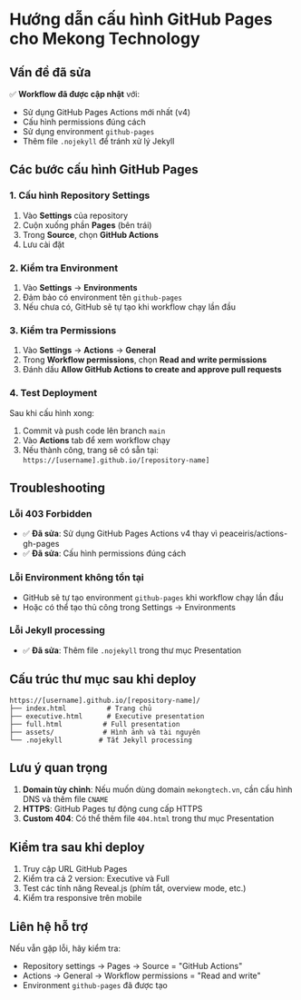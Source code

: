 # Hướng dẫn cấu hình GitHub Pages cho Mekong Technology

## Vấn đề đã sửa

✅ **Workflow đã được cập nhật** với:
- Sử dụng GitHub Pages Actions mới nhất (v4)
- Cấu hình permissions đúng cách
- Sử dụng environment `github-pages`
- Thêm file `.nojekyll` để tránh xử lý Jekyll

## Các bước cấu hình GitHub Pages

### 1. Cấu hình Repository Settings

1. Vào **Settings** của repository
2. Cuộn xuống phần **Pages** (bên trái)
3. Trong **Source**, chọn **GitHub Actions**
4. Lưu cài đặt

### 2. Kiểm tra Environment

1. Vào **Settings** → **Environments**
2. Đảm bảo có environment tên `github-pages`
3. Nếu chưa có, GitHub sẽ tự tạo khi workflow chạy lần đầu

### 3. Kiểm tra Permissions

1. Vào **Settings** → **Actions** → **General**
2. Trong **Workflow permissions**, chọn **Read and write permissions**
3. Đánh dấu **Allow GitHub Actions to create and approve pull requests**

### 4. Test Deployment

Sau khi cấu hình xong:

1. Commit và push code lên branch `main`
2. Vào **Actions** tab để xem workflow chạy
3. Nếu thành công, trang sẽ có sẵn tại: `https://[username].github.io/[repository-name]`

## Troubleshooting

### Lỗi 403 Forbidden
- ✅ **Đã sửa**: Sử dụng GitHub Pages Actions v4 thay vì peaceiris/actions-gh-pages
- ✅ **Đã sửa**: Cấu hình permissions đúng cách

### Lỗi Environment không tồn tại
- GitHub sẽ tự tạo environment `github-pages` khi workflow chạy lần đầu
- Hoặc có thể tạo thủ công trong Settings → Environments

### Lỗi Jekyll processing
- ✅ **Đã sửa**: Thêm file `.nojekyll` trong thư mục Presentation

## Cấu trúc thư mục sau khi deploy

```
https://[username].github.io/[repository-name]/
├── index.html          # Trang chủ
├── executive.html      # Executive presentation
├── full.html          # Full presentation
├── assets/            # Hình ảnh và tài nguyên
└── .nojekyll         # Tắt Jekyll processing
```

## Lưu ý quan trọng

1. **Domain tùy chỉnh**: Nếu muốn dùng domain `mekongtech.vn`, cần cấu hình DNS và thêm file `CNAME`
2. **HTTPS**: GitHub Pages tự động cung cấp HTTPS
3. **Custom 404**: Có thể thêm file `404.html` trong thư mục Presentation

## Kiểm tra sau khi deploy

1. Truy cập URL GitHub Pages
2. Kiểm tra cả 2 version: Executive và Full
3. Test các tính năng Reveal.js (phím tắt, overview mode, etc.)
4. Kiểm tra responsive trên mobile

## Liên hệ hỗ trợ

Nếu vẫn gặp lỗi, hãy kiểm tra:
- Repository settings → Pages → Source = "GitHub Actions"
- Actions → General → Workflow permissions = "Read and write"
- Environment `github-pages` đã được tạo
